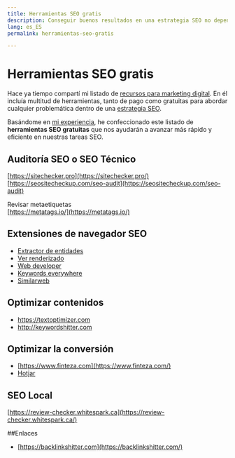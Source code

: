 ```yaml
---
title: Herramientas SEO gratis
description: Conseguir buenos resultados en una estrategia SEO no depende únicamente de tener herramientas de pago. Utilizar estos recursos totalmente gratuitos para marcar la diferencia.
lang: es_ES
permalink: herramientas-seo-gratis

---
```


# Herramientas SEO gratis

Hace ya tiempo compartí mi listado de [recursos para marketing digital](recursos-marketing-digital). En él incluía multitud de herramientas, tanto de pago como gratuitas para abordar cualquier problemática dentro de una [estrategia SEO](estrategia-seo).

Basándome en [mi experiencia](experiencia-seo), he confeccionado este listado de **herramientas SEO gratuitas** que nos ayudarán a avanzar más rápido y eficiente en nuestras tareas SEO.

## Auditoría SEO o SEO Técnico 

[https://sitechecker.pro](https://sitechecker.pro/)  
[https://seositecheckup.com/seo-audit](https://seositecheckup.com/seo-audit)

Revisar metaetiquetas  
[https://metatags.io/](https://metatags.io/)

## Extensiones de navegador SEO

- [Extractor de entidades](https://chrome.google.com/webstore/detail/extractor-de-entidades/abngfjnmaobeaaheapakabhdoapfopdi)
- [Ver renderizado](https://chrome.google.com/webstore/detail/view-rendered-source/ejgngohbdedoabanmclafpkoogegdpob)
- [Web developer](https://chrome.google.com/webstore/detail/web-developer/bfbameneiokkgbdmiekhjnmfkcnldhhm)
- [Keywords everywhere](https://chrome.google.com/webstore/detail/web-developer/bfbameneiokkgbdmiekhjnmfkcnldhhm)
- [Similarweb](https://chrome.google.com/webstore/detail/similarweb-traffic-rank-w/hoklmmgfnpapgjgcpechhaamimifchmp)



## Optimizar contenidos

- https://textoptimizer.com
- http://keywordshitter.com

## Optimizar la conversión

-   [https://www.finteza.com](https://www.finteza.com/)
- [Hotjar](https://www.hotjar.com)

## SEO Local

[https://review-checker.whitespark.ca](https://review-checker.whitespark.ca/)

##Enlaces

-   [https://backlinkshitter.com](https://backlinkshitter.com/)
<!--stackedit_data:
eyJoaXN0b3J5IjpbMTQ2ODcyNzY4OSwtNTMxODExMDI5XX0=
-->